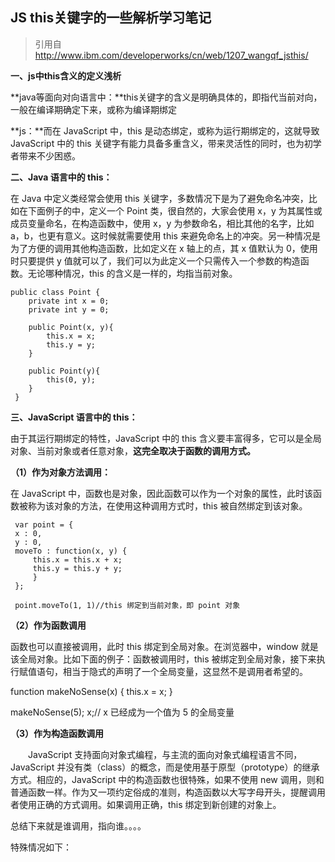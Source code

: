 JS this关键字的一些解析学习笔记
--

>引用自 http://www.ibm.com/developerworks/cn/web/1207_wangqf_jsthis/


**一、js中this含义的定义浅析**


**java等面向对向语言中：**this关键字的含义是明确具体的，即指代当前对向，一般在编译期确定下来，或称为编译期绑定

**js：**而在 JavaScript 中，this 是动态绑定，或称为运行期绑定的，这就导致 JavaScript 中的 this 关键字有能力具备多重含义，带来灵活性的同时，也为初学者带来不少困惑。

**二、Java 语言中的 this：**

在 Java 中定义类经常会使用 this 关键字，多数情况下是为了避免命名冲突，比如在下面例子的中，定义一个 Point 类，很自然的，大家会使用 x，y 为其属性或成员变量命名，在构造函数中，使用 x，y 为参数命名，相比其他的名字，比如 a，b，也更有意义。这时候就需要使用 this 来避免命名上的冲突。另一种情况是为了方便的调用其他构造函数，比如定义在 x 轴上的点，其 x 值默认为 0，使用时只要提供 y 值就可以了，我们可以为此定义一个只需传入一个参数的构造函数。无论哪种情况，this 的含义是一样的，均指当前对象。


	public class Point { 
	    private int x = 0; 
	    private int y = 0; 
	    
	    public Point(x, y){ 
	        this.x = x; 
	        this.y = y; 
	    } 
	    
	    public Point(y){ 
	        this(0, y); 
	    } 
	 }


**三、JavaScript 语言中的 this：**

由于其运行期绑定的特性，JavaScript 中的 this 含义要丰富得多，它可以是全局对象、当前对象或者任意对象，**这完全取决于函数的调用方式。**

**（1）作为对象方法调用：**

在 JavaScript 中，函数也是对象，因此函数可以作为一个对象的属性，此时该函数被称为该对象的方法，在使用这种调用方式时，this 被自然绑定到该对象。

	 var point = { 
	 x : 0, 
	 y : 0, 
	 moveTo : function(x, y) { 
	     this.x = this.x + x; 
	     this.y = this.y + y; 
	     } 
	 }; 
	
	 point.moveTo(1, 1)//this 绑定到当前对象，即 point 对象

**（2）作为函数调用**

函数也可以直接被调用，此时 this 绑定到全局对象。在浏览器中，window 就是该全局对象。比如下面的例子：函数被调用时，this 被绑定到全局对象，接下来执行赋值语句，相当于隐式的声明了一个全局变量，这显然不是调用者希望的。


 function makeNoSense(x) { 
 this.x = x; 
 } 

 makeNoSense(5); 
 x;// x 已经成为一个值为 5 的全局变量


**（3）作为构造函数调用**

　　JavaScript 支持面向对象式编程，与主流的面向对象式编程语言不同，JavaScript 并没有类（class）的概念，而是使用基于原型（prototype）的继承方式。相应的，JavaScript 中的构造函数也很特殊，如果不使用 new 调用，则和普通函数一样。作为又一项约定俗成的准则，构造函数以大写字母开头，提醒调用者使用正确的方式调用。如果调用正确，this 绑定到新创建的对象上。








总结下来就是谁调用，指向谁。。。。


特殊情况如下：